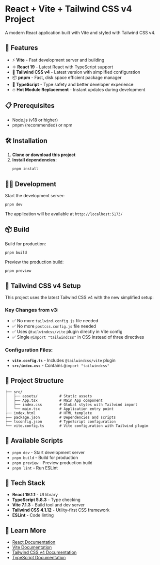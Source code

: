 # React + Vite + Tailwind CSS v4 Project

A modern React application built with Vite and styled with Tailwind CSS v4.

## 🚀 Features

- ⚡ **Vite** - Fast development server and building
- ⚛️ **React 19** - Latest React with TypeScript support
- 🎨 **Tailwind CSS v4** - Latest version with simplified configuration
- 📦 **pnpm** - Fast, disk space efficient package manager
- 🔷 **TypeScript** - Type safety and better developer experience
- 🔥 **Hot Module Replacement** - Instant updates during development

## 📋 Prerequisites

- Node.js (v18 or higher)
- pnpm (recommended) or npm

## 🛠️ Installation

1. **Clone or download this project**
2. **Install dependencies:**
   ```bash
   pnpm install
   ```

## 🏃‍♂️ Development

Start the development server:

```bash
pnpm dev
```

The application will be available at `http://localhost:5173/`

## 📦 Build

Build for production:

```bash
pnpm build
```

Preview the production build:

```bash
pnpm preview
```

## 🎨 Tailwind CSS v4 Setup

This project uses the latest Tailwind CSS v4 with the new simplified setup:

### Key Changes from v3:
- ✅ No more `tailwind.config.js` file needed
- ✅ No more `postcss.config.js` file needed  
- ✅ Uses `@tailwindcss/vite` plugin directly in Vite config
- ✅ Single `@import "tailwindcss"` in CSS instead of three directives

### Configuration Files:
- **`vite.config.ts`** - Includes `@tailwindcss/vite` plugin
- **`src/index.css`** - Contains `@import "tailwindcss"`

## 📁 Project Structure

```
├── src/
│   ├── assets/          # Static assets
│   ├── App.tsx          # Main App component
│   ├── index.css        # Global styles with Tailwind import
│   └── main.tsx         # Application entry point
├── index.html           # HTML template
├── package.json         # Dependencies and scripts
├── tsconfig.json        # TypeScript configuration
└── vite.config.ts       # Vite configuration with Tailwind plugin
```

## 🔧 Available Scripts

- `pnpm dev` - Start development server
- `pnpm build` - Build for production
- `pnpm preview` - Preview production build
- `pnpm lint` - Run ESLint

## 🎯 Tech Stack

- **React 19.1.1** - UI library
- **TypeScript 5.8.3** - Type checking
- **Vite 7.1.3** - Build tool and dev server
- **Tailwind CSS 4.1.12** - Utility-first CSS framework
- **ESLint** - Code linting

## 📖 Learn More

- [React Documentation](https://react.dev/)
- [Vite Documentation](https://vite.dev/)
- [Tailwind CSS v4 Documentation](https://tailwindcss.com/docs)
- [TypeScript Documentation](https://www.typescriptlang.org/)

